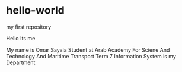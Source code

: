 # hello-world
my first repository

Hello Its me

My name is Omar Sayala
Student at Arab Academy For Sciene And Technology And Maritime Transport
Term 7
Information System is my Department
